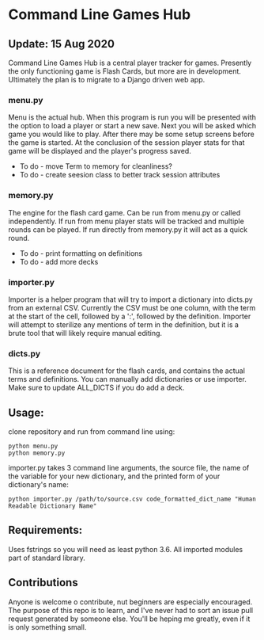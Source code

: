 # Command Line Games Hub

## Update: 15 Aug 2020

Command Line Games Hub is a central player tracker for games. Presently
the only functioning game is Flash Cards, but more are in development. 
Ultimately the plan is to migrate to a Django driven web app.

### menu.py

Menu is the actual hub. When this program is run you will be presented
with the option to load a player or start a new save. Next you will be
asked which game you would like to play. After there may be some setup
screens before the game is started. At the conclusion of the session player stats for that
game will be displayed and the player's progress saved.

* To do - move Term to memory for cleanliness?
* To do - create seesion class to better track session attributes

### memory.py

The engine for the flash card game. Can be run from menu.py or called
independently. If run from menu player stats will be tracked and multiple
rounds can be played. If run directly from memory.py it will act as a
quick round.

* To do - print formatting on definitions
* To do - add more decks
        
### importer.py

Importer is a helper program that will try to import a dictionary into 
dicts.py from an external CSV. Currently the CSV must be one column, with 
the term at the start of the cell, followed by a ':', followed by the
definition. Importer will attempt to sterilize any mentions of term in
the definition, but it is a brute tool that will likely require manual
editing. 

### dicts.py

This is a reference document for the flash cards, and contains the actual
terms and definitions. You can manually add dictionaries or use importer.
Make sure to update ALL_DICTS if you do add a deck.

## Usage:

clone repository and run from command line using:
    
    python menu.py
    python memory.py
    
importer.py takes 3 command line arguments, the source file, the name of the
variable for your new dictionary, and the printed form of your dictionary's 
name:

    python importer.py /path/to/source.csv code_formatted_dict_name "Human Readable Dictionary Name"
    
## Requirements:

Uses fstrings so you will need as least python 3.6. All imported modules
part of standard library.

## Contributions

Anyone is welcome o contribute, nut beginners are especially encouraged.
The purpose of this repo is to learn, and I've never had to sort an issue
pull request generated by someone else. You'll be heping me greatly,
even if it is only something small.

